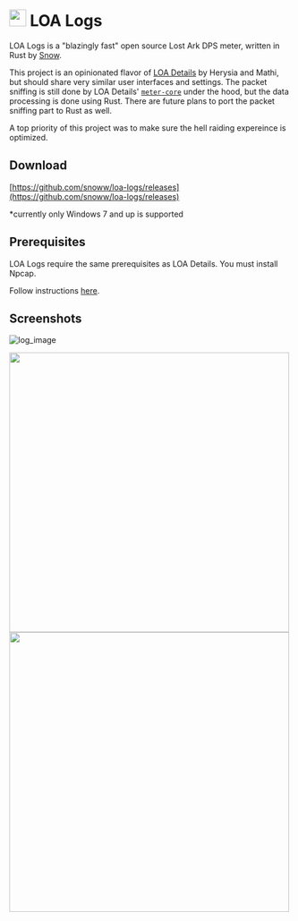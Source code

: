 # <img src="https://cdn.discordapp.com/attachments/537415745198489633/1094617120538644622/icon.png" width="30"/> LOA Logs

LOA Logs is a "blazingly fast" open source Lost Ark DPS meter, written in Rust by [Snow](https://github.com/snoww). 

This project is an opinionated flavor of [LOA Details](https://github.com/lost-ark-dev/loa-details) by Herysia and Mathi, but should share very similar user interfaces and settings. The packet sniffing is still done by LOA Details' [`meter-core`](https://github.com/lost-ark-dev/meter-core) under the hood, but the data processing is done using Rust. There are future plans to port the packet sniffing part to Rust as well.

A top priority of this project was to make sure the hell raiding expereince is optimized.

## Download
[https://github.com/snoww/loa-logs/releases](https://github.com/snoww/loa-logs/releases)

*currently only Windows 7 and up is supported

## Prerequisites
LOA Logs require the same prerequisites as LOA Details. You must install Npcap.

Follow instructions [here](https://github.com/lost-ark-dev/loa-details#requirements).

## Screenshots
![log_image](https://cdn.discordapp.com/attachments/537415745198489633/1094551714629173268/image.png)

<img src="https://cdn.discordapp.com/attachments/537415745198489633/1094550514152263720/LOA_Logs_Cfivu6fpBy.png" width="500"/>
<img src="https://cdn.discordapp.com/attachments/537415745198489633/1094550514466832464/LOA_Logs_8GoaTFKkDu.png" width="500"/>
